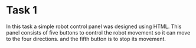 # Task 1
In this task a simple robot control panel was designed using HTML. This panel consists of five buttons to control the robot movement so it can move to the four directions. and the fifth button is to stop its movement.
